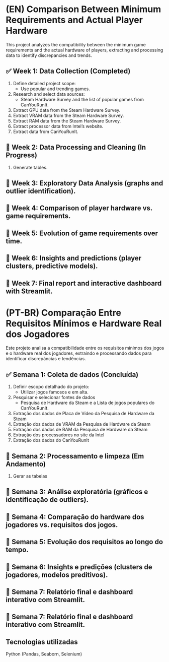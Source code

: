 # (EN) Comparison Between Minimum Requirements and Actual Player Hardware

This project analyzes the compatibility between the minimum game requirements and the actual hardware of players, extracting and processing data to identify discrepancies and trends.

## ✅ Week 1: Data Collection (Completed)
1. Define detailed project scope:
    - Use popular and trending games.
2. Research and select data sources:
    - Steam Hardware Survey and the list of popular games from CanYouRunIt.
3. Extract GPU data from the Steam Hardware Survey.
4. Extract VRAM data from the Steam Hardware Survey.
5. Extract RAM data from the Steam Hardware Survey.
6. Extract processor data from Intel’s website.
7. Extract data from CanYouRunIt.

## 🔄 Week 2: Data Processing and Cleaning (In Progress)
1. Generate tables.

## 🔄 Week 3: Exploratory Data Analysis (graphs and outlier identification).

## 🔄 Week 4: Comparison of player hardware vs. game requirements.

## 🔄 Week 5: Evolution of game requirements over time.

## 🔄 Week 6: Insights and predictions (player clusters, predictive models).

## 🔄 Week 7: Final report and interactive dashboard with Streamlit.

# (PT-BR) Comparação Entre Requisitos Mínimos e Hardware Real dos Jogadores

Este projeto analisa a compatibilidade entre os requisitos mínimos dos jogos e o hardware real dos jogadores, extraindo e processando dados para identificar discrepâncias e tendências.

## ✅ Semana 1: Coleta de dados (Concluída)
1. Definir escopo detalhado do projeto:
    - Utilizar jogos famosos e em alta.
2. Pesquisar e selecionar fontes de dados
    - Pesquisa de Hardware da Steam e a Lista de jogos populares do CanYouRunIt.
3. Extração dos dados de Placa de Vídeo da Pesquisa de Hardware da Steam
4. Extração dos dados de VRAM da Pesquisa de Hardware da Steam
5. Extração dos dados de RAM da Pesquisa de Hardware da Steam
6. Extração dos processadores no site da Intel
7. Extração dos dados do CanYouRunIt

## 🔄 Semana 2: Processamento e limpeza (Em Andamento)

1. Gerar as tabelas
 
## 🔄 Semana 3: Análise exploratória (gráficos e identificação de outliers).

## 🔄 Semana 4: Comparação do hardware dos jogadores vs. requisitos dos jogos.

## 🔄 Semana 5: Evolução dos requisitos ao longo do tempo.

## 🔄 Semana 6: Insights e predições (clusters de jogadores, modelos preditivos).

## 🔄 Semana 7: Relatório final e dashboard interativo com Streamlit.

## 🔄 Semana 7: Relatório final e dashboard interativo com Streamlit.

## Tecnologias utilizadas

Python (Pandas, Seaborn, Selenium)
